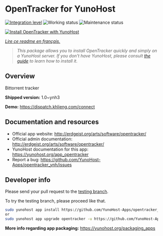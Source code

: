 <!--
N.B.: This README was automatically generated by https://github.com/YunoHost/apps/tree/master/tools/README-generator
It shall NOT be edited by hand.
-->

# OpenTracker for YunoHost

[![Integration level](https://dash.yunohost.org/integration/opentracker.svg)](https://dash.yunohost.org/appci/app/opentracker) ![Working status](https://ci-apps.yunohost.org/ci/badges/opentracker.status.svg) ![Maintenance status](https://ci-apps.yunohost.org/ci/badges/opentracker.maintain.svg)

[![Install OpenTracker with YunoHost](https://install-app.yunohost.org/install-with-yunohost.svg)](https://install-app.yunohost.org/?app=opentracker)

*[Lire ce readme en français.](./README_fr.md)*

> *This package allows you to install OpenTracker quickly and simply on a YunoHost server.
If you don't have YunoHost, please consult [the guide](https://yunohost.org/#/install) to learn how to install it.*

## Overview

Bittorrent tracker

**Shipped version:** 1.0~ynh3

**Demo:** https://dispatch.khlieng.com/connect
## Documentation and resources

* Official app website: <http://erdgeist.org/arts/software/opentracker/>
* Official admin documentation: <http://erdgeist.org/arts/software/opentracker/>
* YunoHost documentation for this app: <https://yunohost.org/app_opentracker>
* Report a bug: <https://github.com/YunoHost-Apps/opentracker_ynh/issues>

## Developer info

Please send your pull request to the [testing branch](https://github.com/YunoHost-Apps/opentracker_ynh/tree/testing).

To try the testing branch, please proceed like that.

``` bash
sudo yunohost app install https://github.com/YunoHost-Apps/opentracker_ynh/tree/testing --debug
or
sudo yunohost app upgrade opentracker -u https://github.com/YunoHost-Apps/opentracker_ynh/tree/testing --debug
```

**More info regarding app packaging:** <https://yunohost.org/packaging_apps>

